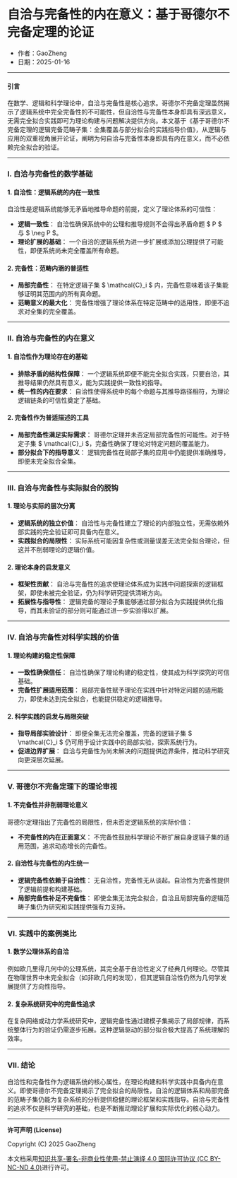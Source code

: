 # **自洽与完备性的内在意义：基于哥德尔不完备定理的论证**

- 作者：GaoZheng
- 日期：2025-01-16

---

#### **引言**

在数学、逻辑和科学理论中，自洽与完备性是核心追求。哥德尔不完备定理虽然揭示了逻辑系统中完全完备性的不可能性，但自洽性与完备性本身却具有深远意义，无需完全拟合实践即可为理论构建与问题解决提供方向。本文基于《基于哥德尔不完备定理的逻辑完备范畴子集：全集覆盖与部分拟合的实践指导价值》，从逻辑与应用的双重视角展开论证，阐明为何自洽与完备性本身即具有内在意义，而不必依赖完全拟合的验证。

---

### **I. 自洽与完备性的数学基础**

#### **1. 自洽性：逻辑系统的内在一致性**

自洽性是逻辑系统能够无矛盾地推导命题的前提，定义了理论体系的可信性：
- **逻辑一致性**：
  自洽性确保系统中的公理和推导规则不会得出矛盾命题 $ P $ 与 $ \neg P $。
- **理论扩展的基础**：
  一个自洽的逻辑系统为进一步扩展或添加公理提供了可能性，即便系统尚未完全覆盖所有命题。

#### **2. 完备性：范畴内涵的普适性**
- **局部完备性**：
  在特定逻辑子集 $ \mathcal{C}_i $ 内，完备性意味着该子集能够证明其范围内的所有真命题。
- **范畴意义的最大化**：
  完备性增强了理论体系在特定范畴中的适用性，即便不追求对全集的完全覆盖。

---

### **II. 自洽与完备性的内在意义**

#### **1. 自洽性作为理论存在的基础**
- **排除矛盾的结构性保障**：
  一个逻辑系统即便不能完全拟合实践，只要自洽，其推导结果仍然具有意义，能为实践提供一致性的指导。
- **统一性的内在要求**：
  自洽性使得系统中的每个命题与其推导路径相符，为理论逻辑链条的可信性奠定了基础。

#### **2. 完备性作为普适描述的工具**
- **局部完备性满足实际需求**：
  哥德尔定理并未否定局部完备性的可能性。对于特定子集 $ \mathcal{C}_i $，完备性确保了理论对特定问题的覆盖能力。
- **部分拟合下的指导意义**：
  逻辑完备性在局部子集的应用中仍能提供准确推导，即便未完全拟合全集。

---

### **III. 自洽与完备性与实际拟合的脱钩**

#### **1. 理论与实际的层次分离**
- **逻辑系统的独立价值**：
  自洽性与完备性建立了理论的内部独立性，无需依赖外部实践的完全验证即可具备内在意义。
- **实践拟合的局限性**：
  实际系统可能因复杂性或测量误差无法完全拟合理论，但这并不削弱理论的逻辑价值。

#### **2. 理论本身的启发意义**
- **框架性贡献**：
  自洽与完备性的追求使理论体系成为实践中问题探索的逻辑框架，即使未被完全验证，仍为科学研究提供清晰方向。
- **拓展性与指导性**：
  逻辑完备的理论子集能够通过部分拟合为实践提供优化指导，而其未验证的部分则可能通过进一步实验得以扩展。

---

### **IV. 自洽与完备性对科学实践的价值**

#### **1. 理论构建的稳定性保障**
- **一致性确保信任**：
  自洽性确保了理论构建的稳定性，使其成为科学探究的可信基础。
- **完备性扩展适用范围**：
  局部完备性赋予理论在实践中针对特定问题的适用能力，即使未达到完全拟合，也能提供稳定的逻辑推导。

#### **2. 科学实践的启发与局限突破**
- **指导局部实验设计**：
  即便全集无法完全覆盖，完备的逻辑子集 $ \mathcal{C}_i $ 仍可用于设计实践中的局部实验，探索系统行为。
- **促进边界扩展**：
  自洽与完备性为尚未解决的问题提供边界条件，推动科学研究向更深层次延展。

---

### **V. 哥德尔不完备定理下的理论审视**

#### **1. 不完备性并非削弱理论意义**
哥德尔定理指出了完备性的局限性，但未否定逻辑系统的实际价值：
- **不完备性的内在正面意义**：
  不完备性鼓励科学理论不断扩展自身逻辑子集的适用范围，追求动态增长的完备性。

#### **2. 自洽性与完备性的内生统一**
- **逻辑完备性依赖于自洽性**：
  无自洽性，完备性无从谈起。自洽性为完备性提供了逻辑前提和构建基础。
- **局部完备性补足不完备性**：
  即使全集无法完全拟合，自洽且局部完备的逻辑范畴子集仍为研究和实践提供强有力支持。

---

### **VI. 实践中的案例类比**

#### **1. 数学公理体系的自洽**
例如欧几里得几何中的公理系统，其完全基于自洽性定义了经典几何理论。尽管其在物理世界中未完全拟合（如非欧几何的发现），但其逻辑自洽性仍然为几何学发展提供了方向性指导。

#### **2. 复杂系统研究中的完备性追求**
在复杂网络或动力学系统研究中，逻辑完备性通过建模子集揭示了局部规律，而系统整体行为的验证仍需逐步拓展。这种逻辑驱动的部分拟合极大提高了系统理解的效率。

---

### **VII. 结论**

自洽性和完备性作为逻辑系统的核心属性，在理论构建和科学实践中具备内在意义。即使哥德尔不完备定理揭示了完全拟合的局限性，自洽的逻辑体系和局部完备的范畴子集仍能为复杂系统的分析提供稳健的理论框架和实践指导。自洽与完备性的追求不仅是科学研究的基础，也是不断推动理论扩展和实际优化的核心动力。

---

**许可声明 (License)**

Copyright (C) 2025 GaoZheng 

本文档采用[知识共享-署名-非商业性使用-禁止演绎 4.0 国际许可协议 (CC BY-NC-ND 4.0)](https://creativecommons.org/licenses/by-nc-nd/4.0/deed.zh-Hans)进行许可。
